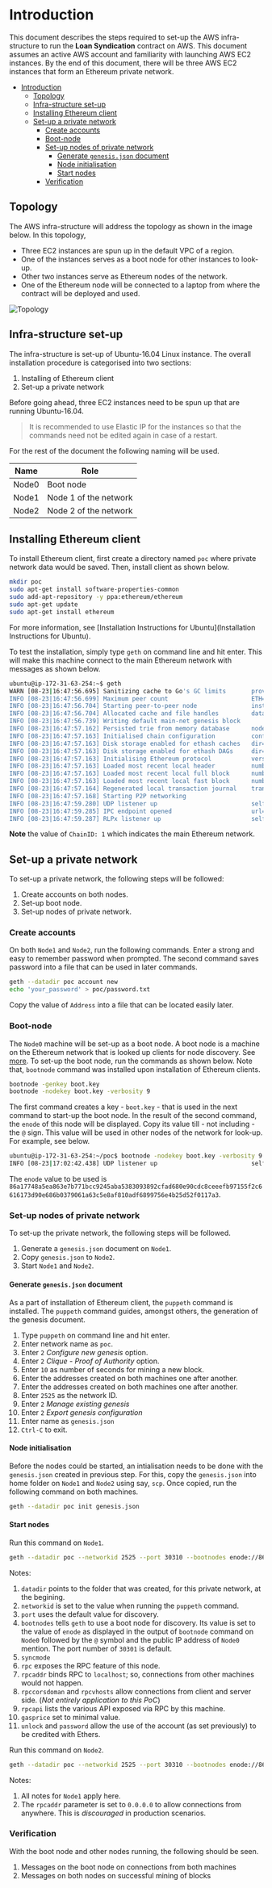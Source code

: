 # Introduction

This document describes the steps required to set-up the AWS infra-structure to run the **Loan Syndication** contract on AWS. This document assumes an active AWS account and familiarity with launching AWS EC2 instances. By the end of this document, there will be three AWS EC2 instances that form an Ethereum private network.

- [Introduction](#introduction)
    - [Topology](#topology)
    - [Infra-structure set-up](#infra-structure-set-up)
    - [Installing Ethereum client](#installing-ethereum-client)
    - [Set-up a private network](#set-up-a-private-network)
        - [Create accounts](#create-accounts)
        - [Boot-node](#boot-node)
        - [Set-up nodes of private network](#set-up-nodes-of-private-network)
            - [Generate `genesis.json` document](#generate-genesisjson-document)
            - [Node initialisation](#node-initialisation)
            - [Start nodes](#start-nodes)
        - [Verification](#verification)

## Topology

The AWS infra-structure will address the topology as shown in the image below. In this topology,

- Three EC2 instances are spun up in the default VPC of a region.
- One of the instances serves as a boot node for other instances to look-up.
- Other two instances serve as Ethereum nodes of the network.
- One of the Ethereum node will be connected to a laptop from where the contract will be deployed and used.

![Topology](../png/topology.png)

## Infra-structure set-up

The infra-structure is set-up of Ubuntu-16.04 Linux instance. The overall installation procedure is categorised into two sections:

1. Installing of Ethereum client
2. Set-up a private network

Before going ahead, three EC2 instances need to be spun up that are running Ubuntu-16.04.

> It is recommended to use Elastic IP for the instances so that the commands need not be edited again in case of a restart.

For the rest of the document the following naming will be used.

| Name | Role |
| ---- | ---- |
| Node0 | Boot node |
| Node1 | Node 1 of the network |
| Node2 | Node 2 of the network |

## Installing Ethereum client

To install Ethereum client, first create a directory named `poc` where private network data would be saved. Then, install client as shown below.

```bash
mkdir poc
sudo apt-get install software-properties-common
sudo add-apt-repository -y ppa:ethereum/ethereum
sudo apt-get update
sudo apt-get install ethereum
```

For more information, see [Installation Instructions for Ubuntu](Installation Instructions for Ubuntu).

To test the installation, simply type `geth` on command line and hit enter. This will make this machine connect to the main Ethereum network with messages as shown below.

```bash
ubuntu@ip-172-31-63-254:~$ geth
WARN [08-23|16:47:56.695] Sanitizing cache to Go's GC limits       provided=1024 updated=330
INFO [08-23|16:47:56.699] Maximum peer count                       ETH=25 LES=0 total=25
INFO [08-23|16:47:56.704] Starting peer-to-peer node               instance=Geth/v1.8.13-stable-225171a4/linux-amd64/go1.10
INFO [08-23|16:47:56.704] Allocated cache and file handles         database=/home/ubuntu/.ethereum/geth/chaindata cache=247 handles=512
INFO [08-23|16:47:56.739] Writing default main-net genesis block 
INFO [08-23|16:47:57.162] Persisted trie from memory database      nodes=12356 size=1.88mB time=79.143309ms gcnodes=0 gcsize=0.00B gctime=0s livenodes=1 livesize=0.00B
INFO [08-23|16:47:57.163] Initialised chain configuration          config="{ChainID: 1 Homestead: 1150000 DAO: 1920000 DAOSupport: true EIP150: 2463000 EIP155: 2675000 EIP158: 2675000 Byzantium: 4370000 Constantinople: <nil> Engine: ethash}"
INFO [08-23|16:47:57.163] Disk storage enabled for ethash caches   dir=/home/ubuntu/.ethereum/geth/ethash count=3
INFO [08-23|16:47:57.163] Disk storage enabled for ethash DAGs     dir=/home/ubuntu/.ethash               count=2
INFO [08-23|16:47:57.163] Initialising Ethereum protocol           versions="[63 62]" network=1
INFO [08-23|16:47:57.163] Loaded most recent local header          number=0 hash=d4e567…cb8fa3 td=17179869184
INFO [08-23|16:47:57.163] Loaded most recent local full block      number=0 hash=d4e567…cb8fa3 td=17179869184
INFO [08-23|16:47:57.163] Loaded most recent local fast block      number=0 hash=d4e567…cb8fa3 td=17179869184
INFO [08-23|16:47:57.164] Regenerated local transaction journal    transactions=0 accounts=0
INFO [08-23|16:47:57.168] Starting P2P networking 
INFO [08-23|16:47:59.280] UDP listener up                          self=enode://f880d324ed8336751712715f6f6ac215b46f353cea00258221b3b2d4e5e47107c39ed84385395eb06b2c6889fe75768805115f8f9f1e55287af82b86d65e4553@[::]:30303
INFO [08-23|16:47:59.285] IPC endpoint opened                      url=/home/ubuntu/.ethereum/geth.ipc
INFO [08-23|16:47:59.287] RLPx listener up                         self=enode://f880d324ed8336751712715f6f6ac215b46f353cea00258221b3b2d4e5e47107c39ed84385395eb06b2c6889fe75768805115f8f9f1e55287af82b86d65e4553@[::]:30303
```

**Note** the value of `ChainID: 1` which indicates the main Ethereum network.

## Set-up a private network

To set-up a private network, the following steps will be followed:

1. Create accounts on both nodes.
2. Set-up boot node.
3. Set-up nodes of private network.

### Create accounts

On both `Node1` and `Node2`, run the following commands. Enter a strong and easy to remember password when prompted. The second command saves password into a file that can be used in later commands.

```bash
geth --datadir poc account new
echo 'your_password' > poc/password.txt
```

Copy the value of `Address` into a file that can be located easily later.

### Boot-node

The `Node0` machine will be set-up as a boot node. A boot node is a machine on the Ethereum network that is looked up clients for node discovery. See [more](https://github.com/ethereum/go-ethereum/wiki/Connecting-to-the-network). To set-up the boot node, run the commands as shown below. Note that, `bootnode` command was installed upon installation of Ethereum clients.

```bash
bootnode -genkey boot.key
bootnode -nodekey boot.key -verbosity 9
```

The first command creates a key - `boot.key` - that is used in the next command to start-up the boot node. In the result of the second command, the `enode` of this node will be displayed. Copy its value till - not including - the `@` sign. This value will be used in other nodes of the network for look-up. For example, see below.

```bash
ubuntu@ip-172-31-63-254:~/poc$ bootnode -nodekey boot.key -verbosity 9
INFO [08-23|17:02:42.438] UDP listener up                          self=enode://86a17748a5ea863e7b771bcc9245aba5383093892cfad680e90cdc8ceeefb97155f2c6616173d90e686b0379061a63c5e8af810adf6899756e4b25d52f0117a3@[::]:30301
```

The `enode` value to be used is `86a17748a5ea863e7b771bcc9245aba5383093892cfad680e90cdc8ceeefb97155f2c6616173d90e686b0379061a63c5e8af810adf6899756e4b25d52f0117a3`.

### Set-up nodes of private network

To set-up the private network, the following steps will be followed.

1. Generate a `genesis.json` document on `Node1`.
2. Copy `genesis.json` to `Node2`.
3. Start `Node1` and `Node2`.

#### Generate `genesis.json` document

As a part of installation of Ethereum client, the `puppeth` command is installed. The `puppeth` command guides, amongst others, the generation of the genesis document.

1. Type `puppeth` on command line and hit enter.
2. Enter network name as `poc`.
3. Enter `2` _Configure new genesis_ option.
4. Enter `2` _Clique - Proof of Authority_ option.
5. Enter `10` as number of seconds for mining a new block.
6. Enter the addresses created on both machines one after another.
7. Enter the addresses created on both machines one after another.
8. Enter `2525` as the network ID.
9. Enter `2` _Manage existing genesis_
10. Enter `2` _Export genesis configuration_
11. Enter name as `genesis.json`
12. `Ctrl-C` to exit.

#### Node initialisation

Before the nodes could be started, an intialisation needs to be done with the `genesis.json` created in previous step. For this, copy the `genesis.json` into home folder on `Node1` and `Node2` using say, `scp`. Once copied, run the following command on both machines.

```bash
geth --datadir poc init genesis.json
```

#### Start nodes

Run this command on `Node1`.

```bash
geth --datadir poc --networkid 2525 --port 30310 --bootnodes enode://86a17748a5ea863e7b771bcc9245aba5383093892cfad680e90cdc8ceeefb97155f2c6616173d90e686b0379061a63c5e8af810adf6899756e4b25d52f0117a3@35.xxx.xxx.xxxx:30301 --syncmode full --rpc --rpcaddr 'localhost' --rpccorsdomain '*' --rpcvhosts '*' --rpcapi 'eth,web3,db,personal,txpool,miner' --gasprice '1' --unlock 0xddacf9cd4cf475e63402d07b0ca4dd6ae018a499 --password poc/password.txt --mine
```

Notes:

1. `datadir` points to the folder that was created, for this private network, at the begining.
2. `networkid` is set to the value when running the `puppeth` command.
3. `port` uses the default value for discovery.
4. `bootnodes` tells `geth` to use a boot node for discovery. Its value is set to the value of `enode` as displayed in the output of `bootnode` command on `Node0` followed by the `@` symbol and the public IP address of `Node0` mention. The port number of `30301` is default.
5. `syncmode`
6. `rpc` exposes the RPC feature of this node.
7. `rpcaddr` binds RPC to `localhost`; so, connections from other machines would not happen.
8. `rpccorsdoman` and `rpcvhosts` allow connections from client and server side. (_Not entirely application to this PoC_)
9. `rpcapi` lists the various API exposed via RPC by this machine.
10. `gasprice` set to minimal value.
11. `unlock` and `password` allow the use of the account (as set previously) to be credited with Ethers.

Run this command on `Node2`.

```bash
geth --datadir poc --networkid 2525 --port 30310 --bootnodes enode://86a17748a5ea863e7b771bcc9245aba5383093892cfad680e90cdc8ceeefb97155f2c6616173d90e686b0379061a63c5e8af810adf6899756e4b25d52f0117a3@35.xxx.xxx.xxxx:30301 --syncmode full --rpc --rpcaddr '0.0.0.0' --rpccorsdomain '*' --rpcvhosts '*' --rpcapi 'eth,web3,db,personal,txpool,miner' --gasprice '1' --unlock 0xb16ee696fcc86065fdc05a36da77d67fca2df1b2 --password poc/password.txt --mine
```

Notes:

1. All notes for `Node1` apply here.
2. The `rpcaddr` parameter is set to `0.0.0.0` to allow connections from anywhere. This is *discouraged* in production scenarios.

### Verification

With the boot node and other nodes running, the following should be seen.

1. Messages on the boot node on connections from both machines
2. Messages on both nodes on successful mining of blocks
